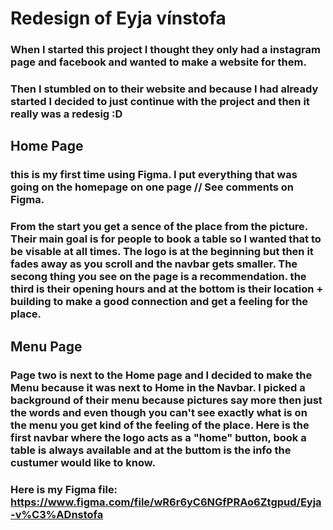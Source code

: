 # Redesign of Eyja vínstofa
### When I started this project I thought they only had a instagram page and facebook and wanted to make a website for them. 
### Then I stumbled on to their website and because I had already started I decided to just continue with the project and then it really was a redesig :D
## Home Page
### this is my first time using Figma. I put everything that was going on the homepage on one page // See comments on Figma.
### From the start you get a sence of the place from the picture. Their main goal is for people to book a table so I wanted that to be visable at all times. The logo is at the beginning but then it fades away as you scroll and the navbar gets smaller. The secong thing you see on the page is a recommendation. the third is their opening hours and at the bottom is their location + building to make a good connection and get a feeling for the place.
## Menu Page
### Page two is next to the Home page and I decided to make the Menu because it was next to Home in the Navbar. I picked a background of their menu because pictures say more then just the words and even though you can't see exactly what is on the menu you get kind of the feeling of the place. Here is the first navbar where the logo acts as a "home" button, book a table is always available and at the buttom is the info the custumer would like to know.   

### Here is my Figma file: https://www.figma.com/file/wR6r6yC6NGfPRAo6Ztgpud/Eyja-v%C3%ADnstofa 
